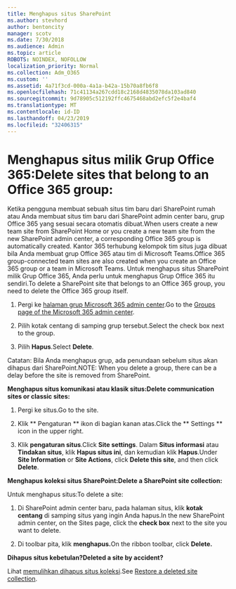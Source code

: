 ```yaml
---
title: Menghapus situs SharePoint
ms.author: stevhord
author: bentoncity
manager: scotv
ms.date: 7/30/2018
ms.audience: Admin
ms.topic: article
ROBOTS: NOINDEX, NOFOLLOW
localization_priority: Normal
ms.collection: Adm_O365
ms.custom: ''
ms.assetid: 4a71f3cd-000a-4a1a-b42a-15b70a8fb6f8
ms.openlocfilehash: 71c41134a267cdd18c2168d4835078da103ad840
ms.sourcegitcommit: 9d78905c512192ffc4675468abd2efc5f2e4baf4
ms.translationtype: MT
ms.contentlocale: id-ID
ms.lasthandoff: 04/23/2019
ms.locfileid: "32406315"
---
```

# <a name="delete-sites-that-belong-to-an-office-365-group"></a><span data-ttu-id="b7bed-102">Menghapus situs milik Grup Office 365:</span><span class="sxs-lookup"><span data-stu-id="b7bed-102">Delete sites that belong to an Office 365 group:</span></span>

<span data-ttu-id="b7bed-103">Ketika pengguna membuat sebuah situs tim baru dari SharePoint rumah atau Anda membuat situs tim baru dari SharePoint admin center baru, grup Office 365 yang sesuai secara otomatis dibuat.</span><span class="sxs-lookup"><span data-stu-id="b7bed-103">When users create a new team site from SharePoint Home or you create a new team site from the new SharePoint admin center, a corresponding Office 365 group is automatically created.</span></span> <span data-ttu-id="b7bed-104">Kantor 365 terhubung kelompok tim situs juga dibuat bila Anda membuat grup Office 365 atau tim di Microsoft Teams.</span><span class="sxs-lookup"><span data-stu-id="b7bed-104">Office 365 group-connected team sites are also created when you create an Office 365 group or a team in Microsoft Teams.</span></span> <span data-ttu-id="b7bed-105">Untuk menghapus situs SharePoint milik Grup Office 365, Anda perlu untuk menghapus Grup Office 365 itu sendiri.</span><span class="sxs-lookup"><span data-stu-id="b7bed-105">To delete a SharePoint site that belongs to an Office 365 group, you need to delete the Office 365 group itself.</span></span> 
  
1. <span data-ttu-id="b7bed-106">Pergi ke [halaman grup Microsoft 365 admin center](https://portal.office.com/adminportal/home#/groups).</span><span class="sxs-lookup"><span data-stu-id="b7bed-106">Go to the [Groups page of the Microsoft 365 admin center](https://portal.office.com/adminportal/home#/groups).</span></span>
    
2. <span data-ttu-id="b7bed-107">Pilih kotak centang di samping grup tersebut.</span><span class="sxs-lookup"><span data-stu-id="b7bed-107">Select the check box next to the group.</span></span>
    
3. <span data-ttu-id="b7bed-108">Pilih **Hapus**.</span><span class="sxs-lookup"><span data-stu-id="b7bed-108">Select **Delete**.</span></span>
    
<span data-ttu-id="b7bed-109">Catatan: Bila Anda menghapus grup, ada penundaan sebelum situs akan dihapus dari SharePoint.</span><span class="sxs-lookup"><span data-stu-id="b7bed-109">NOTE: When you delete a group, there can be a delay before the site is removed from SharePoint.</span></span>
  
<span data-ttu-id="b7bed-110">**Menghapus situs komunikasi atau klasik situs:**</span><span class="sxs-lookup"><span data-stu-id="b7bed-110">**Delete communication sites or classic sites:**</span></span>

1. <span data-ttu-id="b7bed-111">Pergi ke situs.</span><span class="sxs-lookup"><span data-stu-id="b7bed-111">Go to the site.</span></span>
  
2. <span data-ttu-id="b7bed-112">Klik \*\* Pengaturan \*\* ikon di bagian kanan atas.</span><span class="sxs-lookup"><span data-stu-id="b7bed-112">Click the \*\* Settings \*\* icon in the upper right.</span></span> 
  
3. <span data-ttu-id="b7bed-113">Klik **pengaturan situs**.</span><span class="sxs-lookup"><span data-stu-id="b7bed-113">Click **Site settings**.</span></span> <span data-ttu-id="b7bed-114">Dalam **Situs informasi** atau **Tindakan situs**, klik **Hapus situs ini**, dan kemudian klik **Hapus**.</span><span class="sxs-lookup"><span data-stu-id="b7bed-114">Under **Site Information** or **Site Actions**, click **Delete this site**, and then click **Delete**.</span></span>
  
<span data-ttu-id="b7bed-115">**Menghapus koleksi situs SharePoint:**</span><span class="sxs-lookup"><span data-stu-id="b7bed-115">**Delete a SharePoint site collection:**</span></span>

<span data-ttu-id="b7bed-116">Untuk menghapus situs:</span><span class="sxs-lookup"><span data-stu-id="b7bed-116">To delete a site:</span></span>
  
1. <span data-ttu-id="b7bed-117">Di SharePoint admin center baru, pada halaman situs, klik **kotak centang** di samping situs yang ingin Anda hapus.</span><span class="sxs-lookup"><span data-stu-id="b7bed-117">In the new SharePoint admin center, on the Sites page, click the **check box** next to the site you want to delete.</span></span> 
    
2. <span data-ttu-id="b7bed-118">Di toolbar pita, klik **menghapus.**</span><span class="sxs-lookup"><span data-stu-id="b7bed-118">On the ribbon toolbar, click **Delete.**</span></span>
    
<span data-ttu-id="b7bed-119">**Dihapus situs kebetulan?**</span><span class="sxs-lookup"><span data-stu-id="b7bed-119">**Deleted a site by accident?**</span></span>

<span data-ttu-id="b7bed-120">Lihat [memulihkan dihapus situs koleksi](https://go.microsoft.com/fwlink/?linkid=867660).</span><span class="sxs-lookup"><span data-stu-id="b7bed-120">See [Restore a deleted site collection](https://go.microsoft.com/fwlink/?linkid=867660).</span></span>
  

